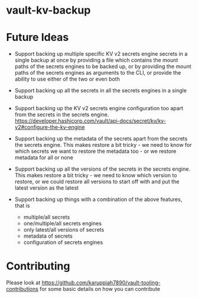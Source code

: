 # vault-kv-backup

# Future Ideas

- Support backing up multiple specific KV v2 secrets engine secrets in a single backup at once by providing a file which contains the mount paths of the secrets engines to be backed up, or by providing the mount paths of the secrets engines as arguments to the CLI, or provide the ability to use either of the two or even both

- Support backing up all the secrets in all the secrets engines in a single backup

- Support backing up the KV v2 secrets engine configuration too apart from the secrets in the secrets engine. https://developer.hashicorp.com/vault/api-docs/secret/kv/kv-v2#configure-the-kv-engine

- Support backing up the metadata of the secrets apart from the secrets the secrets engine. This makes restore a bit tricky - we need to know for which secrets we want to restore the metadata too - or we restore metadata for all or none

- Support backing up all the versions of the secrets in the secrets engine. This makes restore a bit tricky - we need to know which version to restore, or we could restore all versions to start off with and put the latest version as the latest

- Support backing up things with a combination of the above features, that is
  - multiple/all secrets
  - one/multiple/all secrets engines
  - only latest/all versions of secrets
  - metadata of secrets
  - configuration of secrets engines

# Contributing

Please look at https://github.com/karuppiah7890/vault-tooling-contributions for some basic details on how you can contribute
